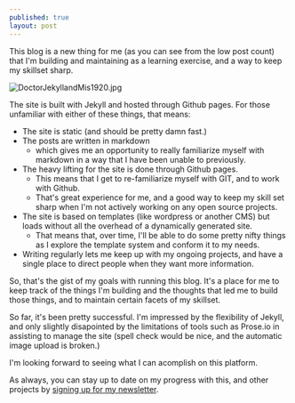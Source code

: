 ```yaml
---
published: true
layout: post
---
```



This blog is a new thing for me (as you can see from the low post count) that I'm building and maintaining as a learning exercise, and a way to keep my skillset sharp. 

![DoctorJekyllandMis1920.jpg]({{site.baseurl}}/images/DoctorJekyllandMis1920.jpg)

The site is built with Jekyll and hosted through Github pages. For those unfamiliar with either of these things, that means: 

 - The site is static (and should be pretty damn fast.) 
 - The posts are written in markdown
	 - which gives me an opportunity to really familiarize myself with markdown in a way that I have been unable to previously.
 - The heavy lifting for the site is done through Github pages. 
	 - This means that I get to re-familiarize myself with GIT, and to work with Github. 
	 - That's great experience for me, and a good way to keep my skill set sharp when I'm not actively working on any open source projects. 
 - The site is based on templates (like wordpress or another CMS) but loads without all the overhead of a dynamically generated site.
	 - That means that, over time, I'll be able to do some pretty nifty things as I explore the template system and conform it to my needs. 
 - Writing regularly lets me keep up with my ongoing projects, and have a single place to direct people when they want more information. 


So, that's the gist of my goals with running this blog. It's a place for me to keep track of the things I'm building and the thoughts that led me to build those things, and to maintain certain facets of my skillset.

So far, it's been pretty successful. I'm impressed by the flexibility of Jekyll, and only slightly disapointed by the limitations of tools such as Prose.io in assisting to manage the site (spell check would be nice, and the automatic image upload is broken.) 

I'm looking forward to seeing what I can acomplish on this platform. 

As always, you can stay up to date on my progress with this, and other projects by [signing up for my newsletter](http://tinyletter.com/ajroach42).
